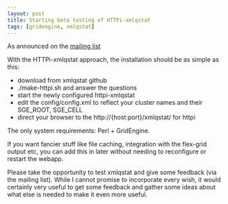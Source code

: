 ```yaml
---
layout: post
title: Starting beta testing of HTTPi-xmlqstat
tags: [gridengine, xmlqstat]
---
```


As announced on the [mailing
list](http://gridengine.sunsource.net/ds/viewMessage.do?dsForumId=37&dsMessageId=224572)

With the HTTPi-xmlqstat approach, the installation should be as simple as
this:

- download from xmlqstat github
- ./make-httpi.sh and answer the questions
- start the newly configured httpi-xmlqstat
- edit the config/config.xml to reflect your cluster names
  and their SGE\_ROOT, SGE\_CELL
- direct your browser to the http://{host:port}/xmlqstat/ for httpi

The only system requirements: Perl + GridEngine.

If you want fancier stuff like file caching, integration with the
flex-grid output etc, you can add this in later without needing to
reconfigure or restart the webapp.

Please take the opportunity to test xmlqstat and give some feedback (via
the mailing list). While I cannot promise to incorporate every wish, it
would certainly very useful to get some feedback and gather some ideas
about what else is needed to make it even more useful.

